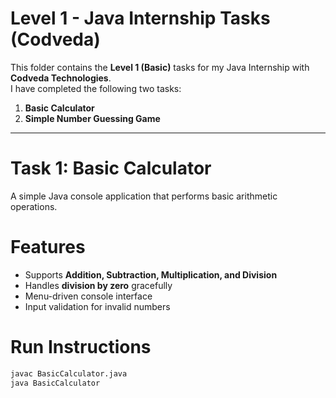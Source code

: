 # Level 1 - Java Internship Tasks (Codveda)

This folder contains the **Level 1 (Basic)** tasks for my Java Internship with **Codveda Technologies**.  
I have completed the following two tasks:

1. **Basic Calculator**  
2. **Simple Number Guessing Game**

---

# Task 1: Basic Calculator
A simple Java console application that performs basic arithmetic operations.

# Features
- Supports **Addition, Subtraction, Multiplication, and Division**
- Handles **division by zero** gracefully
- Menu-driven console interface
- Input validation for invalid numbers

# Run Instructions
```bash
javac BasicCalculator.java
java BasicCalculator

